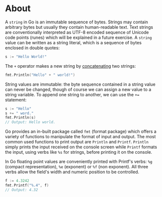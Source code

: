 # About

A `string` in Go is an immutable sequence of bytes. Strings may contain arbitrary bytes but usually they contain human-readable text.
Text strings are conventionally interpreted as UTF-8 encoded sequence of Unicode code points (runes) which will be explained in a future exercise.
A `string` value can be written as a string literal, which is a sequence of bytes enclosed in double quotes:

```go
s := "Hello World!"
```

The `+` operator makes a new string by [concatenating][string concatenation] two strings:

```go
fmt.Println("Hello" + " world!")
```

String values are immutable: the byte sequence contained in a string value can never be changed, though of course we can assign a new value to a string variable.
To append one string to another, we can use the `+=` statement:

```go
s := "Hello"
s += " word."
fmt.Println(s)
// Output: Hello world.
```

Go provides an in-built package called `fmt` (format package) which offers a variety of functions to manipulate the format of input and output. The most common used functions to print output are `Println` and `Printf`.
`Println` simply prints the input received on the console screen while `Printf` formats the input, using verbs like `%s` for strings, before printing it on the console.

In Go floating point values are conveniently printed with Printf's verbs: `%g` (compact representation), `%e` (exponent) or `%f` (non exponent). All three verbs allow the field's width and numeric position to be controlled.

```go
f := 4.3242
fmt.Printf("%.4", f)
// Output: 4.32
```

[string concatenation]: https://golang.org/ref/spec
